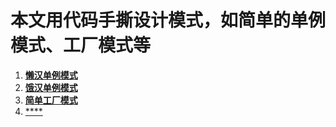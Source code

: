 # 本文用代码手撕设计模式，如简单的单例模式、工厂模式等

1. [**懒汉单例模式**](./设计模式/懒汉单例模式.h)
2. [**饿汉单例模式**](./设计模式/饿汉单例模式.h)
3. [**简单工厂模式**](./设计模式/简单工厂模式.cpp)
4. [****](./设计模式/xxxx.h)